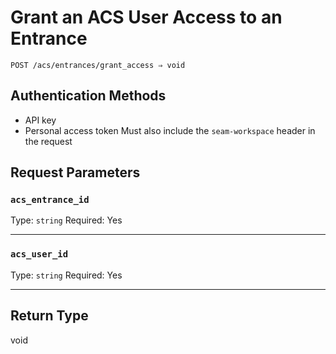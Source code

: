# Grant an ACS User Access to an Entrance

```
POST /acs/entrances/grant_access ⇒ void
```



## Authentication Methods

- API key
- Personal access token
    Must also include the `seam-workspace` header in the request
  
## Request Parameters

### `acs_entrance_id`

Type: `string`
Required: Yes



***

### `acs_user_id`

Type: `string`
Required: Yes



***

## Return Type

void
